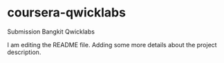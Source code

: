 # coursera-qwicklabs
Submission Bangkit Qwicklabs

I am editing the README file. Adding some more details about the project description.
